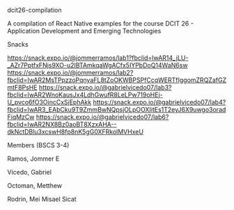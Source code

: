 dcit26-compilation

A compilation of React Native examples for the course DCIT 26 - Application Development and Emerging Technologies

Snacks

https://snack.expo.io/@jommerramos/lab1?fbclid=IwAR14_jLU-_AZr7PptfxFNjs9XO-u2IBTAmkqaWgACfx5IYPbDoQ14WaN6sw
https://snack.expo.io/@jommerramos/lab2?fbclid=IwAR2MsTPpzzoPqnyaFL8tZoOKWBPSPfCcqWERTfIggomZRQZafGZmtF8PsHE
https://snack.expo.io/@gabrielvicedo07/lab3?fbclid=IwAR2WnoKausJx4LdhGwufR8LeLPw719oHEj-U_pvco6fO3OincCxSjEphAkk
https://snack.expo.io/@gabrielvicedo07/lab4?fbclid=IwAR3_EAbCku9T9ZmmBwNQpsjOLpOOXIitEs1T2eyJ6X9uwgo3oradFiqMzCw
https://snack.expo.io/@gabrielvicedo07/lab6?fbclid=IwAR2NX8Bz0aoBT8XzxAHA--dkNctDBlu3xcswH8fp8nK5gG0XFRkolMVHxeU


Members (BSCS 3-4)

Ramos, Jommer E

Vicedo, Gabriel

Octoman, Metthew

Rodrin, Mei Misael Sicat
